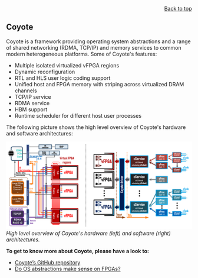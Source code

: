 <div id="readme" class="Box-body readme blob js-code-block-container">
<article class="markdown-body entry-content p-3 p-md-6" itemprop="text">
<p align="right">
<a href="https://github.com/fpgasystems/hacc-platform#--hardware-acceleration-platform">Back to top</a>
</p>

# Coyote

Coyote is a framework providing operating system abstractions and a range of shared networking (RDMA, TCP/IP) and memory services to common modern heterogeneous platforms. Some of Coyote's features:

* Multiple isolated virtualized vFPGA regions
* Dynamic reconfiguration
* RTL and HLS user logic coding support
* Unified host and FPGA memory with striping across virtualized DRAM channels
* TCP/IP service
* RDMA service
* HBM support
* Runtime scheduler for different host user processes

The following picture shows the high level overview of Coyote's hardware and software architectures:

![High level overview of Coyote's hardware (left) and software (right) architectures.](./coyote.png "High level overview of Coyote's hardware (left) and software (right) architectures.")
*High level overview of Coyote's hardware (left) and software (right) architectures.*

**To get to know more about Coyote, please have a look to:**

* [Coyote’s GitHub repository](https://github.com/fpgasystems/coyote)
* [Do OS abstractions make sense on FPGAs?](https://www.usenix.org/conference/osdi20/presentation/roscoe)
